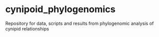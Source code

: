 # cynipoid_phylogenomics
Repository for data, scripts and results from phylogenomic analysis of cynipid relationships
